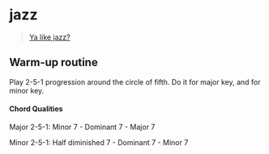 # jazz

> [Ya like jazz?](https://memex.changbai.li/#tag-jazz)

## Warm-up routine

Play 2-5-1 progression around the circle of fifth. Do it for major key, and for minor key.

#### Chord Qualities

Major 2-5-1: Minor 7 - Dominant 7 - Major 7

Minor 2-5-1: Half diminished 7 - Dominant 7 - Minor 7